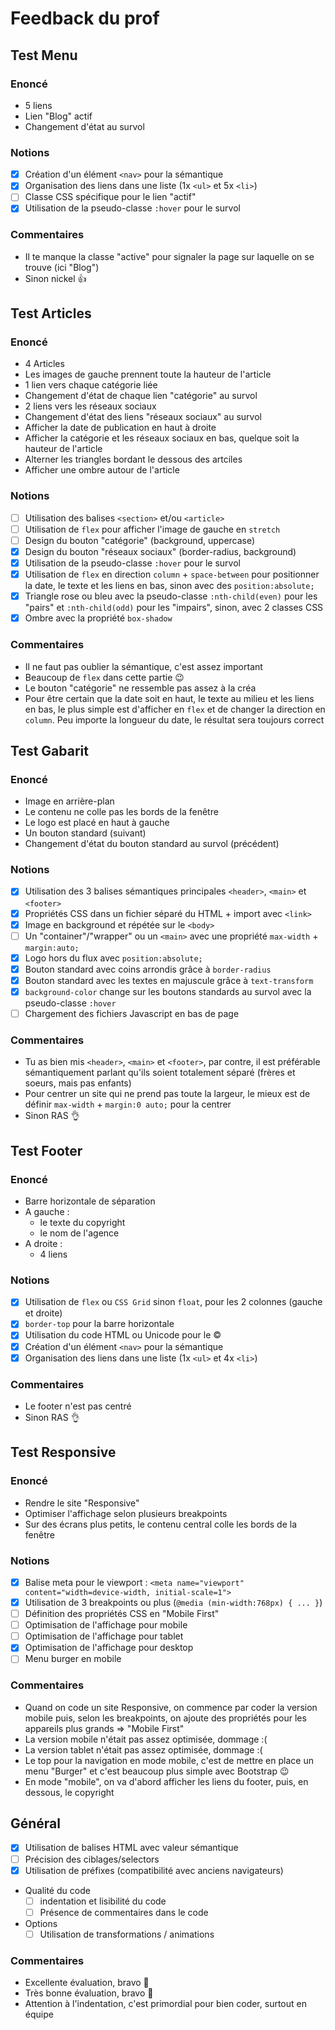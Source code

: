 # Feedback du prof

## Test Menu

### Enoncé

- 5 liens
- Lien "Blog" actif
- Changement d'état au survol

### Notions

- [x] Création d'un élément `<nav>` pour la sémantique
- [x] Organisation des liens dans une liste (1x `<ul>` et 5x `<li>`)
- [ ] Classe CSS spécifique pour le lien "actif"
- [x] Utilisation de la pseudo-classe `:hover` pour le survol

### Commentaires

- Il te manque la classe "active" pour signaler la page sur laquelle on se trouve (ici "Blog")
- Sinon nickel :thumbsup:

## Test Articles

### Enoncé

- 4 Articles
- Les images de gauche prennent toute la hauteur de l'article
- 1 lien vers chaque catégorie liée
- Changement d'état de chaque lien "catégorie" au survol
- 2 liens vers les réseaux sociaux
- Changement d'état des liens "réseaux sociaux" au survol
- Afficher la date de publication en haut à droite
- Afficher la catégorie et les réseaux sociaux en bas, quelque soit la hauteur de l'article
- Alterner les triangles bordant le dessous des artciles
- Afficher une ombre autour de l'article

### Notions

- [ ] Utilisation des balises `<section>` et/ou `<article>`
- [ ] Utilisation de `flex` pour afficher l'image de gauche en `stretch`
- [ ] Design du bouton "catégorie" (background, uppercase)
- [x] Design du bouton "réseaux sociaux" (border-radius, background)
- [x] Utilisation de la pseudo-classe `:hover` pour le survol
- [x] Utilisation de `flex` en direction `column` + `space-between` pour positionner la date, le texte et les liens en bas, sinon avec des `position:absolute;`
- [x] Triangle rose ou bleu avec la pseudo-classe `:nth-child(even)` pour les "pairs" et `:nth-child(odd)` pour les "impairs", sinon, avec 2 classes CSS
- [x] Ombre avec la propriété `box-shadow`

### Commentaires

- Il ne faut pas oublier la sémantique, c'est assez important
- Beaucoup de `flex` dans cette partie :wink:
- Le bouton "catégorie" ne ressemble pas assez à la créa
- Pour être certain que la date soit en haut, le texte au milieu et les liens en bas, le plus simple est d'afficher en `flex` et de changer la direction en `column`. Peu importe la longueur du date, le résultat sera toujours correct

## Test Gabarit

### Enoncé

- Image en arrière-plan
- Le contenu ne colle pas les bords de la fenêtre
- Le logo est placé en haut à gauche
- Un bouton standard (suivant)
- Changement d'état du bouton standard au survol (précédent)

### Notions

- [x] Utilisation des 3 balises sémantiques principales `<header>`, `<main>` et `<footer>`
- [x] Propriétés CSS dans un fichier séparé du HTML + import avec `<link>`
- [x] Image en background et répétée sur le `<body>`
- [ ] Un "container"/"wrapper" ou un `<main>` avec une propriété `max-width` + `margin:auto;`
- [x] Logo hors du flux avec `position:absolute;`
- [x] Bouton standard avec coins arrondis grâce à `border-radius`
- [x] Bouton standard avec les textes en majuscule grâce à `text-transform`
- [x] `background-color` change sur les boutons standards au survol avec la pseudo-classe `:hover`
- [ ] Chargement des fichiers Javascript en bas de page

### Commentaires

- Tu as bien mis `<header>`, `<main>` et `<footer>`, par contre, il est préférable sémantiquement parlant qu'ils soient totalement séparé (frères et soeurs, mais pas enfants)
- Pour centrer un site qui ne prend pas toute la largeur, le mieux est de définir `max-width` + `margin:0 auto;` pour la centrer
- Sinon RAS :ok_hand:

## Test Footer

### Enoncé

- Barre horizontale de séparation
- A gauche :
  - le texte du copyright
  - le nom de l'agence
- A droite :
  - 4 liens

### Notions

- [x] Utilisation de `flex` ou `CSS Grid` sinon `float`, pour les 2 colonnes (gauche et droite)
- [x] `border-top` pour la barre horizontale
- [x] Utilisation du code HTML ou Unicode pour le &copy;
- [x] Création d'un élément `<nav>` pour la sémantique
- [x] Organisation des liens dans une liste (1x `<ul>` et 4x `<li>`)

### Commentaires

- Le footer n'est pas centré
- Sinon RAS :ok_hand:

## Test Responsive

### Enoncé

- Rendre le site "Responsive"
- Optimiser l'affichage selon plusieurs breakpoints
- Sur des écrans plus petits, le contenu central colle les bords de la fenêtre

### Notions

- [x] Balise meta pour le viewport : `<meta name="viewport" content="width=device-width, initial-scale=1">`
- [x] Utilisation de 3 breakpoints ou plus (`@media (min-width:768px) { ... }`)
- [ ] Définition des propriétés CSS en "Mobile First"
- [ ] Optimisation de l'affichage pour mobile
- [ ] Optimisation de l'affichage pour tablet
- [x] Optimisation de l'affichage pour desktop
- [ ] Menu burger en mobile

### Commentaires

- Quand on code un site Responsive, on commence par coder la version mobile puis, selon les breakpoints, on ajoute des propriétés pour les appareils plus grands => "Mobile First"
- La version mobile n'était pas assez optimisée, dommage :(
- La version tablet n'était pas assez optimisée, dommage :(
- Le top pour la navigation en mode mobile, c'est de mettre en place un menu "Burger" et c'est beaucoup plus simple avec Bootstrap :wink:
- En mode "mobile", on va d'abord afficher les liens du footer, puis, en dessous, le copyright

## Général

- [x] Utilisation de balises HTML avec valeur sémantique
- [ ] Précision des ciblages/selectors
- [x] Utilisation de préfixes (compatibilité avec anciens navigateurs)
- Qualité du code
  - [ ] indentation et lisibilité du code
  - [ ] Présence de commentaires dans le code
- Options
  - [ ] Utilisation de transformations / animations

### Commentaires

- Excellente évaluation, bravo :clap:
- Très bonne évaluation, bravo :clap:
- Attention à l'indentation, c'est primordial pour bien coder, surtout en équipe
